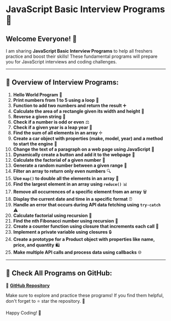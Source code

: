 # JavaScript Basic Interview Programs 🚀

## Welcome Everyone! 👋
I am sharing **JavaScript Basic Interview Programs** to help all freshers practice and boost their skills! These fundamental programs will prepare you for JavaScript interviews and coding challenges. 

---
## 📌 Overview of Interview Programs:

1. **Hello World Program** 📝
2. **Print numbers from 1 to 5 using a loop** 🔢
3. **Function to add two numbers and return the result** ➕
4. **Calculate the area of a rectangle given its width and height** 📏
5. **Reverse a given string** 🔄
6. **Check if a number is odd or even** ⚖️
7. **Check if a given year is a leap year** 📆
8. **Find the sum of all elements in an array** ➗
9. **Create a car object with properties (make, model, year) and a method to start the engine** 🚗
10. **Change the text of a paragraph on a web page using JavaScript** 📝
11. **Dynamically create a button and add it to the webpage** 🔘
12. **Calculate the factorial of a given number** 🔢
13. **Generate a random number between a given range** 🎲
14. **Filter an array to return only even numbers** 🔍
15. **Use `map()` to double all the elements in an array** 🔄
16. **Find the largest element in an array using `reduce()`** 📊
17. **Remove all occurrences of a specific element from an array** 🗑️
18. **Display the current date and time in a specific format** ⏰
19. **Handle an error that occurs during API data fetching using `try-catch`** ⚠️
20. **Calculate factorial using recursion** 🔄
21. **Find the nth Fibonacci number using recursion** 🔢
22. **Create a counter function using closure that increments each call** 🔁
23. **Implement a private variable using closures** 🔒
24. **Create a prototype for a Product object with properties like name, price, and quantity** 🛍️
25. **Make multiple API calls and process data using callbacks** 🌐

---
## 📂 Check All Programs on GitHub:
🔗 **[GitHub Repository](https://github.com/udayyysharmaa/JavaScript-Interview-Programs.git)**

Make sure to explore and practice these programs! If you find them helpful, don't forget to ⭐ star the repository. 🚀



Happy Coding! 🎉
